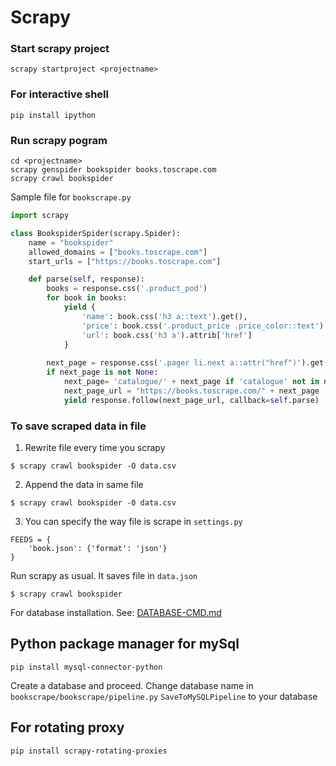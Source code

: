 # Scrapy

### Start scrapy project
```
scrapy startproject <projectname>
```
### For interactive shell
```
pip install ipython
```

### Run scrapy pogram
```
cd <projectname>
scrapy genspider bookspider books.toscrape.com
scrapy crawl bookspider
```
Sample file for `bookscrape.py`
```python
import scrapy

class BookspiderSpider(scrapy.Spider):
    name = "bookspider"
    allowed_domains = ["books.toscrape.com"]
    start_urls = ["https://books.toscrape.com"]

    def parse(self, response):
        books = response.css('.product_pod')
        for book in books:
            yield {
                'name': book.css('h3 a::text').get(),
                'price': book.css('.product_price .price_color::text').get(),
                'url': book.css('h3 a').attrib['href']
            }
        
        next_page = response.css('.pager li.next a::attr("href")').get()
        if next_page is not None:
            next_page= 'catalogue/' + next_page if 'catalogue' not in next_page else  next_page
            next_page_url = "https://books.toscrape.com/" + next_page
            yield response.follow(next_page_url, callback=self.parse)
```
### To save scraped data in file
1. Rewrite file every time you scrapy
```
$ scrapy crawl bookspider -O data.csv
```
2. Append the data in same file
```
$ scrapy crawl bookspider -0 data.csv
```
3. You can specify the way file is scrape in `settings.py`
```
FEEDS = {
    'book.json': {'format': 'json'}
}
```
Run scrapy as usual. It saves file in `data.json`
```
$ scrapy crawl bookspider
```

For database installation. See: [DATABASE-CMD.md](https://github.com/realsanjeev/Book-scraping-python-scapper/blob/main/DATABASE-CMD.md)

## Python package manager for mySql
```
pip install mysql-connector-python
```
Create a database and proceed. Change database name in `bookscrape/bookscrape/pipeline.py` `SaveToMySQLPipeline` to your database
## For rotating proxy
```
pip install scrapy-rotating-proxies
```
